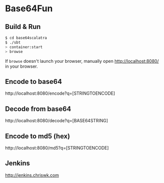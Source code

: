 # Base64Fun #

## Build & Run ##

```sh
$ cd base64scalatra
$ ./sbt
> container:start
> browse
```

If `browse` doesn't launch your browser, manually open [http://localhost:8080/](http://localhost:8080/) in your browser.

## Encode to base64
http://localhost:8080/encode?q=[STRINGTOENCODE]

## Decode from base64
http://localhost:8080/decode?q=[BASE64STRING]

## Encode to md5 (hex)
http://localhost:8080/md5?q=[STRINGTOENCODE]

## Jenkins
http://jenkins.chriswk.com
